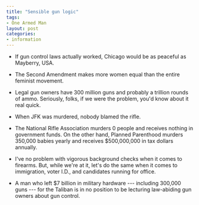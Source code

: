```yaml
---
title: "Sensible gun logic"
tags:
- One Armed Man
layout: post
categories:
- information
---
```


- If gun control laws actually worked, Chicago would be as peaceful as Mayberry, USA.

- The Second Amendment makes more women equal than the entire feminist movement.

- Legal gun owners have 300 million guns and probably a trillion rounds of ammo. Seriously, folks, if we were the problem, you'd know about it real quick.

- When JFK was murdered, nobody blamed the rifle.

- The National Rifle Association murders 0 people and receives nothing in government funds. On the other hand, Planned Parenthood murders 350,000 babies yearly and receives $500,000,000 in tax dollars annually.

- I've no problem with vigorous background checks when it comes to firearms. But, while we're at it, let's do the same when it comes to immigration, voter I.D., and candidates running for office.

- A man who left $7 billion in military hardware --- including 300,000 guns --- for the Taliban is in no position to be lecturing law-abiding gun owners about gun control.
